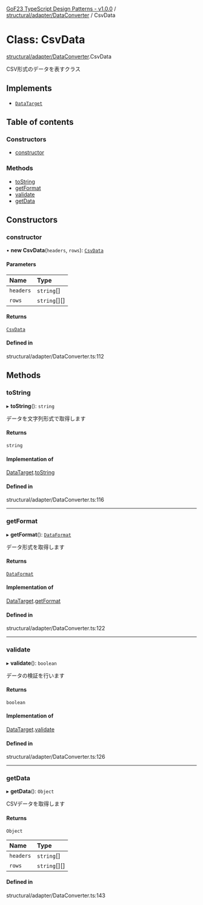 [GoF23 TypeScript Design Patterns - v1.0.0](../README.md) / [structural/adapter/DataConverter](../modules/structural_adapter_DataConverter.md) / CsvData

# Class: CsvData

[structural/adapter/DataConverter](../modules/structural_adapter_DataConverter.md).CsvData

CSV形式のデータを表すクラス

## Implements

- [`DataTarget`](../interfaces/structural_adapter_DataConverter.DataTarget.md)

## Table of contents

### Constructors

- [constructor](structural_adapter_DataConverter.CsvData.md#constructor)

### Methods

- [toString](structural_adapter_DataConverter.CsvData.md#tostring)
- [getFormat](structural_adapter_DataConverter.CsvData.md#getformat)
- [validate](structural_adapter_DataConverter.CsvData.md#validate)
- [getData](structural_adapter_DataConverter.CsvData.md#getdata)

## Constructors

### constructor

• **new CsvData**(`headers`, `rows`): [`CsvData`](structural_adapter_DataConverter.CsvData.md)

#### Parameters

| Name | Type |
| :------ | :------ |
| `headers` | `string`[] |
| `rows` | `string`[][] |

#### Returns

[`CsvData`](structural_adapter_DataConverter.CsvData.md)

#### Defined in

structural/adapter/DataConverter.ts:112

## Methods

### toString

▸ **toString**(): `string`

データを文字列形式で取得します

#### Returns

`string`

#### Implementation of

[DataTarget](../interfaces/structural_adapter_DataConverter.DataTarget.md).[toString](../interfaces/structural_adapter_DataConverter.DataTarget.md#tostring)

#### Defined in

structural/adapter/DataConverter.ts:116

___

### getFormat

▸ **getFormat**(): [`DataFormat`](../enums/structural_adapter_DataConverter.DataFormat.md)

データ形式を取得します

#### Returns

[`DataFormat`](../enums/structural_adapter_DataConverter.DataFormat.md)

#### Implementation of

[DataTarget](../interfaces/structural_adapter_DataConverter.DataTarget.md).[getFormat](../interfaces/structural_adapter_DataConverter.DataTarget.md#getformat)

#### Defined in

structural/adapter/DataConverter.ts:122

___

### validate

▸ **validate**(): `boolean`

データの検証を行います

#### Returns

`boolean`

#### Implementation of

[DataTarget](../interfaces/structural_adapter_DataConverter.DataTarget.md).[validate](../interfaces/structural_adapter_DataConverter.DataTarget.md#validate)

#### Defined in

structural/adapter/DataConverter.ts:126

___

### getData

▸ **getData**(): `Object`

CSVデータを取得します

#### Returns

`Object`

| Name | Type |
| :------ | :------ |
| `headers` | `string`[] |
| `rows` | `string`[][] |

#### Defined in

structural/adapter/DataConverter.ts:143
